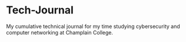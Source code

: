 # Tech-Journal
My cumulative technical journal for my time studying cybersecurity and computer networking at Champlain College.
